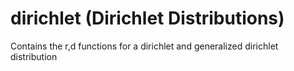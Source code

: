 # dirichlet (Dirichlet Distributions)
Contains the r,d functions for a dirichlet and generalized dirichlet distribution
